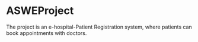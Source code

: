 # ASWEProject
The project is an e-hospital-Patient Registration system, where patients can book appointments with doctors.

